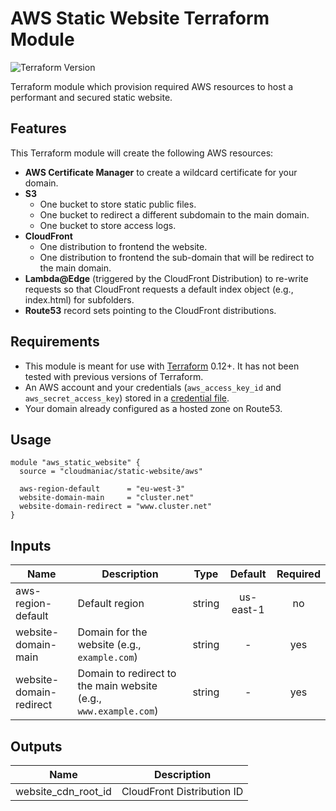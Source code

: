 # AWS Static Website Terraform Module

![Terraform Version](https://img.shields.io/badge/tf-%3E%3D0.12.0-blue.svg)

Terraform module which provision required AWS resources to host a performant and secured static website.

## Features

This Terraform module will create the following AWS resources:

* **AWS Certificate Manager** to create a wildcard certificate for your domain.
* **S3**
  * One bucket to store static public files.
  * One bucket to redirect a different subdomain to the main domain.
  * One bucket to store access logs.
* **CloudFront**
  * One distribution to frontend the website.
  * One distribution to frontend the sub-domain that will be redirect to the main domain.
* **Lambda@Edge** (triggered by the CloudFront Distribution) to re-write requests so that CloudFront requests a default index object (e.g., index.html) for subfolders.
* **Route53** record sets pointing to the CloudFront distributions.

## Requirements

* This module is meant for use with [Terraform](https://www.terraform.io/downloads.html) 0.12+. It has not been tested with previous versions of Terraform.
* An AWS account and your credentials (`aws_access_key_id` and `aws_secret_access_key`) stored in a [credential file](https://docs.aws.amazon.com/cli/latest/userguide/cli-configure-files.html).
* Your domain already configured as a hosted zone on Route53.

## Usage

```HCL
module "aws_static_website" {
  source = "cloudmaniac/static-website/aws"

  aws-region-default      = "eu-west-3"
  website-domain-main     = "cluster.net"
  website-domain-redirect = "www.cluster.net"
}
```

## Inputs

| Name | Description | Type | Default | Required |
|------|-------------|:----:|:-------:|:--------:|
| aws-region-default | Default region  | string | us-east-1 | no |
| website-domain-main | Domain for the website (e.g., `example.com`) | string | - | yes |
| website-domain-redirect | Domain to redirect to the main website (e.g., `www.example.com`) | string | - | yes |

## Outputs

| Name | Description |
|------|-------------|
| website_cdn_root_id | CloudFront Distribution ID |
